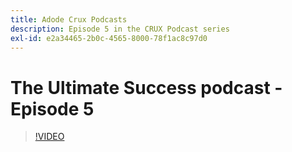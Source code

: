 ```yaml
---
title: Adode Crux Podcasts
description: Episode 5 in the CRUX Podcast series
exl-id: e2a34465-2b0c-4565-8000-78f1ac8c97d0
---
```

# The Ultimate Success podcast - Episode 5

>[!VIDEO](https://video.tv.adobe.com/v/3428867?quality=12learn=on)
